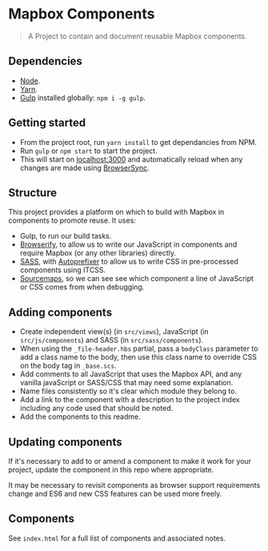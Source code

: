 # Mapbox Components

> A Project to contain and document reusable Mapbox components.


## Dependencies

* [Node](https://nodejs.org/en/).
* [Yarn](https://yarnpkg.com/).
* [Gulp](http://gulpjs.com/) installed globally: `npm i -g gulp`.


## Getting started

* From the project root, run `yarn install` to get dependancies from NPM.
* Run `gulp` or `npm start` to start the project.
* This will start on [localhost:3000](http://localhost:3000/) and automatically reload when any changes are made using [BrowserSync](https://browsersync.io/).


## Structure

This project provides a platform on which to build with Mapbox in components to promote reuse. It uses:

* Gulp, to run our build tasks.
* [Browserify](http://browserify.org/), to allow us to write our JavaScript in components and require Mapbox (or any other libraries) directly.
* [SASS](http://sass-lang.com/), with [Autoprefixer](https://www.npmjs.com/package/gulp-autoprefixer) to allow us to write CSS in pre-processed components using ITCSS.
* [Sourcemaps](https://www.npmjs.com/package/gulp-sourcemaps), so we can see see which component a line of JavaScript or CSS comes from when debugging.


## Adding components

* Create independent view(s) (in `src/views`), JavaScript (in `src/js/components`) and SASS (in `src/sass/components`).
* When using the `_file-header.hbs` partial, pass a `bodyClass` parameter to add a class name to the body, then use this class name to override CSS on the body tag in `_base.scs`.
* Add comments to all JavaScript that uses the Mapbox API, and any vanilla javaScript or SASS/CSS that may need some explanation.
* Name files consistently so it's clear which module they belong to.
* Add a link to the component with a description to the project index including any code used that should be noted.
* Add the components to this readme.


## Updating components

If it's necessary to add to or amend a component to make it work for your project, update the component in this repo  where appropriate.

It may be necessary to revisit components as browser support requirements change and ES6 and new CSS features can be used more freely.


## Components

See `index.html` for a full list of components and associated notes.
